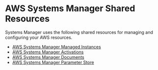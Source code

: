 # AWS Systems Manager Shared Resources<a name="systems-manager-shared-resources"></a>

Systems Manager uses the following shared resources for managing and configuring your AWS resources\.


+ [AWS Systems Manager Managed Instances](managed_instances.md)
+ [AWS Systems Manager Activations](activations.md)
+ [AWS Systems Manager Documents](sysman-ssm-docs.md)
+ [AWS Systems Manager Parameter Store](systems-manager-paramstore.md)